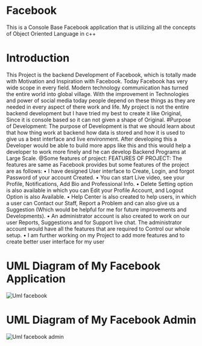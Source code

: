 # Facebook
This is a Console Base Facebook application that is utilizing all the concepts of Object Oriented Language in c++
# Introduction
This Project is the backend Development of Facebook, which is totally made with Motivation
and Inspiration with Facebook. Today Facebook has very wide scope in every field. Modern
technology communication has turned the entire world into global village. With the
improvement in Technologies and power of social media today people depend on these
things as they are needed in every aspect of there work and life. My project is not the entire
backend development but I have tried my best to create it like Original, Since it is console
based so it can not given a shape of Original.
#Purpose of Development:
The purpose of Development is that we should learn about that how thing work at backend
how data is stored and how it is used to give us a best interface and live environment. After
developing this a Developer would be able to build more apps like this and this would help a
developer to work more finely and he can develop Backend Programs at Large Scale. 
@Some features of project:
FEATURES OF PROJECT:
 The features are same as Facebook provides but some features of the project are as
follows:
• I have designed User interface to Create, Login, and forgot Password of your
account Created.
• You can start Live video, see your Profile, Notifications, Add Bio and Professional
Info.
• Delete Setting option is also available in which you can Edit your Profile Account,
 and Logout Option is also Available.
• Help Center is also created to help users, in which a user can Contact our Staff,
Report a Problem and can also give us a Suggestion (Which would be helpful for me
for future improvements and Developments).
• An administrator account is also created to work on our user Reports, Suggestions
and for Support live chat. The administrator account would have all the features
that are required to Control our whole setup.
• I am further working on my Project to add more features and to create better user
interface for my user
# UML Diagram of My Facebook Application
![Uml facebook](https://github.com/AhmedBilalSSG/Facebook/assets/110194946/ad47d5f7-516a-48c9-943b-d86cc6e5003b)
# UML Diagram of My Facebook Admin
![Uml facebook admin](https://github.com/AhmedBilalSSG/Facebook/assets/110194946/e61881d6-4d5c-4e78-b62c-b817ee0e43b0)
